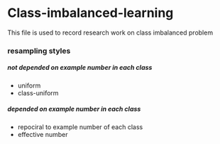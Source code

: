 # Class-imbalanced-learning
This file is used to record research work on class imbalanced problem


### resampling styles

##### not depended on example number in each class
+ uniform
+ class-uniform


##### depended on example number in each class
+ repociral to example number of each class
+ effective number

